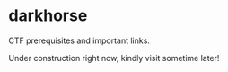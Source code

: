 # darkhorse
CTF prerequisites and important links.

Under construction right now, kindly visit sometime later!
